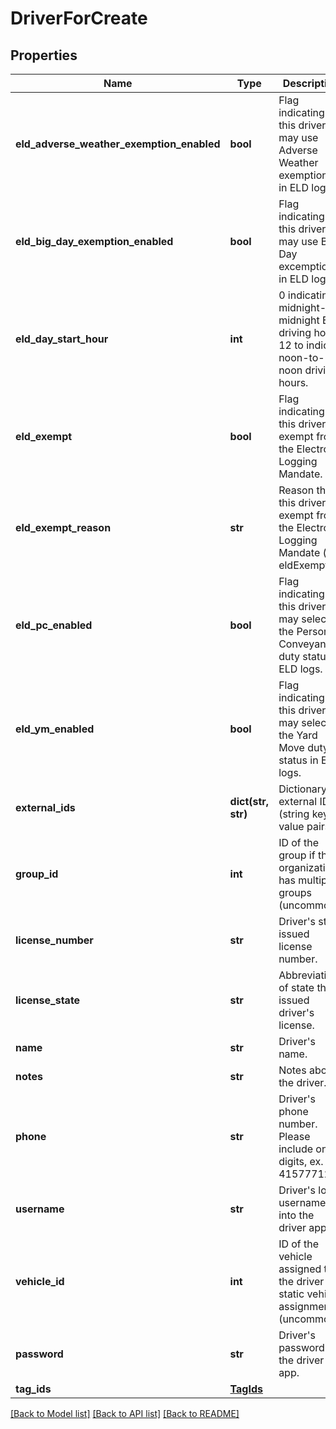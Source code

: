 # DriverForCreate

## Properties
Name | Type | Description | Notes
------------ | ------------- | ------------- | -------------
**eld_adverse_weather_exemption_enabled** | **bool** | Flag indicating this driver may use Adverse Weather exemptions in ELD logs. | [optional] 
**eld_big_day_exemption_enabled** | **bool** | Flag indicating this driver may use Big Day excemptions in ELD logs. | [optional] 
**eld_day_start_hour** | **int** | 0 indicating midnight-to-midnight ELD driving hours, 12 to indicate noon-to-noon driving hours. | [optional] 
**eld_exempt** | **bool** | Flag indicating this driver is exempt from the Electronic Logging Mandate. | [optional] 
**eld_exempt_reason** | **str** | Reason that this driver is exempt from the Electronic Logging Mandate (see eldExempt). | [optional] 
**eld_pc_enabled** | **bool** | Flag indicating this driver may select the Personal Conveyance duty status in ELD logs. | [optional] [default to False]
**eld_ym_enabled** | **bool** | Flag indicating this driver may select the Yard Move duty status in ELD logs. | [optional] [default to False]
**external_ids** | **dict(str, str)** | Dictionary of external IDs (string key-value pairs) | [optional] 
**group_id** | **int** | ID of the group if the organization has multiple groups (uncommon). | [optional] 
**license_number** | **str** | Driver&#39;s state issued license number. | [optional] 
**license_state** | **str** | Abbreviation of state that issued driver&#39;s license. | [optional] 
**name** | **str** | Driver&#39;s name. | 
**notes** | **str** | Notes about the driver. | [optional] 
**phone** | **str** | Driver&#39;s phone number. Please include only digits, ex. 4157771234 | [optional] 
**username** | **str** | Driver&#39;s login username into the driver app. | [optional] 
**vehicle_id** | **int** | ID of the vehicle assigned to the driver for static vehicle assignments. (uncommon). | [optional] 
**password** | **str** | Driver&#39;s password for the driver app. | 
**tag_ids** | [**TagIds**](TagIds.md) |  | [optional] 

[[Back to Model list]](../README.md#documentation-for-models) [[Back to API list]](../README.md#documentation-for-api-endpoints) [[Back to README]](../README.md)


